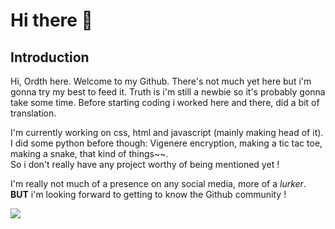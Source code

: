 # Hi there 👋

<!--
**Ordth/Ordth** is a ✨ _special_ ✨ repository because its `README.md` (this file) appears on your GitHub profile.

Here are some ideas to get you started:

- 🔭 I’m currently working on ...
- 🌱 I’m currently learning ...
- 👯 I’m looking to collaborate on ...
- 🤔 I’m looking for help with ...
- 💬 Ask me about ...
- 📫 How to reach me: ...
- 😄 Pronouns: ...
- ⚡ Fun fact: ...
-->

## Introduction

Hi, Ordth here. Welcome to my Github. There's not much yet here but i'm gonna try my best to feed it. Truth is i'm still a newbie so it's probably gonna take some time. Before starting coding i worked here and there, did a bit of translation.

I'm currently working on css, html and javascript (mainly making head of it). I did some python before though: Vigenere encryption, making a tic tac toe, making a snake, that kind of things~~.  
So i don't really have any project worthy of being mentioned yet !

I'm really not much of a presence on any social media, more of a *lurker*.
**BUT** i'm looking forward to getting to know the Github community !

<img src = "https://i.makeagif.com/media/8-24-2015/-FZhnO.gif">